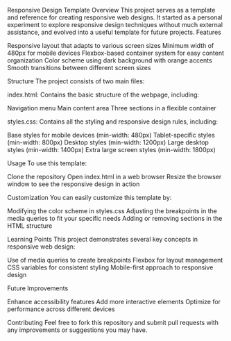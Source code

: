 Responsive Design Template
Overview
This project serves as a template and reference for creating responsive web designs. It started as a personal experiment to explore responsive design techniques without much external assistance, and evolved into a useful template for future projects.
Features

Responsive layout that adapts to various screen sizes
Minimum width of 480px for mobile devices
Flexbox-based container system for easy content organization
Color scheme using dark background with orange accents
Smooth transitions between different screen sizes

Structure
The project consists of two main files:

index.html: Contains the basic structure of the webpage, including:

Navigation menu
Main content area
Three sections in a flexible container


styles.css: Contains all the styling and responsive design rules, including:

Base styles for mobile devices (min-width: 480px)
Tablet-specific styles (min-width: 800px)
Desktop styles (min-width: 1200px)
Large desktop styles (min-width: 1400px)
Extra large screen styles (min-width: 1800px)



Usage
To use this template:

Clone the repository
Open index.html in a web browser
Resize the browser window to see the responsive design in action

Customization
You can easily customize this template by:

Modifying the color scheme in styles.css
Adjusting the breakpoints in the media queries to fit your specific needs
Adding or removing sections in the HTML structure

Learning Points
This project demonstrates several key concepts in responsive web design:

Use of media queries to create breakpoints
Flexbox for layout management
CSS variables for consistent styling
Mobile-first approach to responsive design

Future Improvements

Enhance accessibility features
Add more interactive elements
Optimize for performance across different devices

Contributing
Feel free to fork this repository and submit pull requests with any improvements or suggestions you may have.
